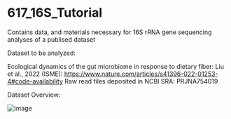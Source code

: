 # 617_16S_Tutorial

Contains data, and materials necessary for 16S rRNA gene sequencing analyses of a publised dataset


Dataset to be analyzed: 

Ecological dynamics of the gut microbiome in response to dietary fiber: Liu et al., 2022 (ISME): https://www.nature.com/articles/s41396-022-01253-4#code-availability
Raw read files deposited in NCBI SRA: PRJNA754019



Dataset Overview: 

![image](https://github.com/user-attachments/assets/22a4868b-710d-4069-99b9-637b9acbe6c1)


